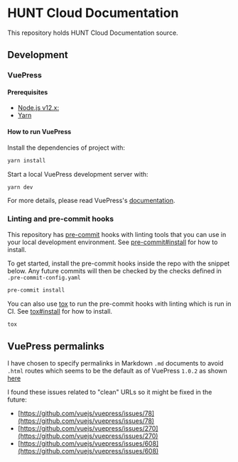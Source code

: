 # HUNT Cloud Documentation

This repository holds HUNT Cloud Documentation source.

## Development

### VuePress

#### Prerequisites

- [Node.js v12.x:](https://nodejs.org)
- [Yarn](https://yarnpkg.com)

#### How to run VuePress

Install the dependencies of project with:

```bash
yarn install
```

Start a local VuePress development server with:

```bash
yarn dev
```

For more details, please read VuePress's [documentation](https://v1.vuepress.vuejs.org/).

### Linting and pre-commit hooks

This repository has [pre-commit](https://pre-commit.com) hooks with linting tools that you can use in your local development environment.
See [pre-commit#install](https://pre-commit.com/#install) for how to install.

To get started, install the pre-commit hooks inside the repo with the snippet below.
Any future commits will then be checked by the checks defined in `.pre-commit-config.yaml`

```bash
pre-commit install
```

You can also use [tox](https://tox.readthedocs.io/en/latest/) to run the pre-commit hooks with linting which is run in CI.
See [tox#install](https://tox.readthedocs.io/en/latest/install.html) for how to install.

```bash
tox
```

## VuePress permalinks

I have chosen to specify permalinks in Markdown `.md` documents to avoid `.html` routes which seems to be the default as of VuePress `1.0.2` as shown [here](https://github.com/vuejs/vuepress/blob/667d9f47c46a1000122f19ec067ecd65702fab92/packages/docs/docs/guide/directory-structure.md#default-page-routing)

I found these issues related to "clean" URLs so it might be fixed in the future:

- [https://github.com/vuejs/vuepress/issues/78](https://github.com/vuejs/vuepress/issues/78)
- [https://github.com/vuejs/vuepress/issues/270](https://github.com/vuejs/vuepress/issues/270)
- [https://github.com/vuejs/vuepress/issues/608](https://github.com/vuejs/vuepress/issues/608)
